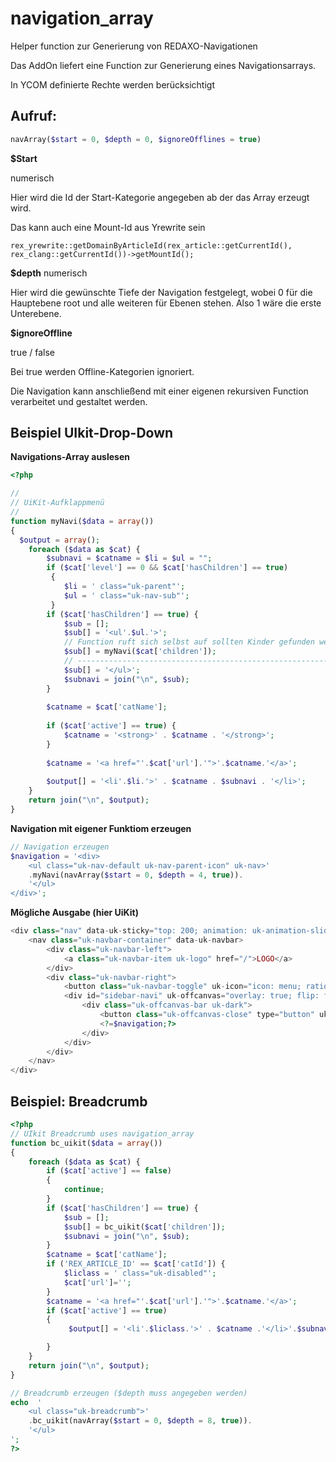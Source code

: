 # navigation_array
Helper function zur Generierung von REDAXO-Navigationen

Das AddOn liefert eine Function zur Generierung eines Navigationsarrays. 

In YCOM definierte Rechte werden berücksichtigt

## Aufruf:
```php
navArray($start = 0, $depth = 0, $ignoreOfflines = true)
```

**$Start**

numerisch

Hier wird die Id der Start-Kategorie angegeben ab der das Array erzeugt wird.

Das kann auch eine Mount-Id aus Yrewrite sein

`rex_yrewrite::getDomainByArticleId(rex_article::getCurrentId(), rex_clang::getCurrentId())->getMountId();`

**$depth**
numerisch

Hier wird die gewünschte Tiefe der Navigation festgelegt, wobei 0 für die Hauptebene root und alle weiteren für Ebenen stehen. 
Also 1 wäre die erste Unterebene. 

**$ignoreOffline**

true / false

Bei true werden Offline-Kategorien ignoriert. 

Die Navigation kann anschließend mit einer eigenen rekursiven Function verarbeitet und gestaltet werden. 

## Beispiel UIkit-Drop-Down

**Navigations-Array auslesen**

```php
<?php

//
// UiKit-Aufklappmenü
//
function myNavi($data = array())
{
  $output = array();
    foreach ($data as $cat) {
        $subnavi = $catname = $li = $ul = "";
        if ($cat['level'] == 0 && $cat['hasChildren'] == true)
         {
            $li = ' class="uk-parent"';
            $ul = ' class="uk-nav-sub"';
         }
        if ($cat['hasChildren'] == true) {
            $sub = [];
            $sub[] = '<ul'.$ul.'>';
            // Function ruft sich selbst auf sollten Kinder gefunden werden.
            $sub[] = myNavi($cat['children']);
            // -------------------------------------------------------------
            $sub[] = '</ul>';
            $subnavi = join("\n", $sub);
        }
        
        $catname = $cat['catName'];
        
        if ($cat['active'] == true) {
            $catname = '<strong>' . $catname . '</strong>';
        }
        
        $catname = '<a href="'.$cat['url'].'">'.$catname.'</a>';
       
        $output[] = '<li'.$li.'>' . $catname . $subnavi . '</li>';
    }
    return join("\n", $output);
}
```

**Navigation mit eigener Funktiom erzeugen**

```php
// Navigation erzeugen
$navigation = '<div>
    <ul class="uk-nav-default uk-nav-parent-icon" uk-nav>'
    .myNavi(navArray($start = 0, $depth = 4, true)).
    '</ul>
</div>';
```

**Mögliche Ausgabe (hier UiKit)**

```php
<div class="nav" data-uk-sticky="top: 200; animation: uk-animation-slide-top">
    <nav class="uk-navbar-container" data-uk-navbar>
        <div class="uk-navbar-left">
            <a class="uk-navbar-item uk-logo" href="/">LOGO</a>
        </div>
        <div class="uk-navbar-right">
            <button class="uk-navbar-toggle" uk-icon="icon: menu; ratio: 2" type="button" uk-toggle="target: #sidebar-navi"></button>
            <div id="sidebar-navi" uk-offcanvas="overlay: true; flip: false;">
                <div class="uk-offcanvas-bar uk-dark">
                    <button class="uk-offcanvas-close" type="button" uk-close></button>
                    <?=$navigation;?>
                </div>
            </div>
        </div>
    </nav>
</div>
```


## Beispiel: Breadcrumb 

```php
<?php 
// UIkit Breadcrumb uses navigation_array
function bc_uikit($data = array())
{
    foreach ($data as $cat) {
        if ($cat['active'] == false)    
        {
            continue;
        }  
        if ($cat['hasChildren'] == true) {
            $sub = [];
            $sub[] = bc_uikit($cat['children']);
            $subnavi = join("\n", $sub);
        }       
        $catname = $cat['catName'];
        if ('REX_ARTICLE_ID' == $cat['catId']) {
            $liclass = ' class="uk-disabled"';
            $cat['url']='';
        }
        $catname = '<a href="'.$cat['url'].'">'.$catname.'</a>';     
        if ($cat['active'] == true)       
        {
	         $output[] = '<li'.$liclass.'>' . $catname .'</li>'.$subnavi;

        }
    }
    return join("\n", $output);
}

// Breadcrumb erzeugen ($depth muss angegeben werden)
echo  '
    <ul class="uk-breadcrumb">'
    .bc_uikit(navArray($start = 0, $depth = 8, true)).
    '</ul>
';
?>
```
